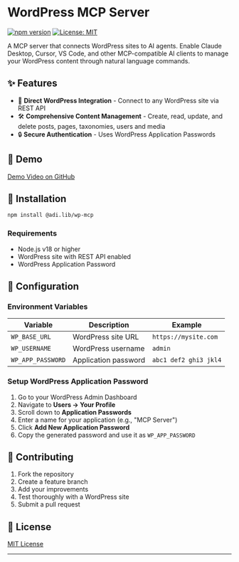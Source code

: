 # WordPress MCP Server

[![npm version](https://badge.fury.io/js/@adi.lib%2Fwp-mcp.svg)](https://badge.fury.io/js/@adi.lib%2Fwp-mcp)
[![License: MIT](https://img.shields.io/badge/License-MIT-yellow.svg)](https://opensource.org/licenses/MIT)

A MCP server that connects WordPress sites to AI agents. Enable Claude Desktop, Cursor, VS Code, and other MCP-compatible AI clients to manage your WordPress content through natural language commands.

## ✨ Features

- 🔗 **Direct WordPress Integration** - Connect to any WordPress site via REST API
- 🛠 **Comprehensive Content Management** - Create, read, update, and delete posts, pages, taxonomies, users and media
- 🔒 **Secure Authentication** - Uses WordPress Application Passwords

## 🎥 Demo

[Demo Video on GitHub](https://github.com/user-attachments/assets/83780664-7924-49bd-8862-075d2f84d312)

## 🚀 Installation

```bash
npm install @adi.lib/wp-mcp
```

### Requirements

- Node.js v18 or higher
- WordPress site with REST API enabled
- WordPress Application Password

## 🔧 Configuration

### Environment Variables

| Variable          | Description          | Example               |
| ----------------- | -------------------- | --------------------- |
| `WP_BASE_URL`     | WordPress site URL   | `https://mysite.com`  |
| `WP_USERNAME`     | WordPress username   | `admin`               |
| `WP_APP_PASSWORD` | Application password | `abc1 def2 ghi3 jkl4` |

### Setup WordPress Application Password

1. Go to your WordPress Admin Dashboard
2. Navigate to **Users → Your Profile**
3. Scroll down to **Application Passwords**
4. Enter a name for your application (e.g., "MCP Server")
5. Click **Add New Application Password**
6. Copy the generated password and use it as `WP_APP_PASSWORD`

## 🤝 Contributing

1. Fork the repository
2. Create a feature branch
3. Add your improvements
4. Test thoroughly with a WordPress site
5. Submit a pull request

## 📝 License

[MIT License](LICENSE)

---

